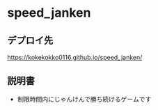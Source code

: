 # speed_janken

## デプロイ先
https://kokekokko0116.github.io/speed_janken/

## 説明書
-  制限時間内にじゃんけんで勝ち続けるゲームです
